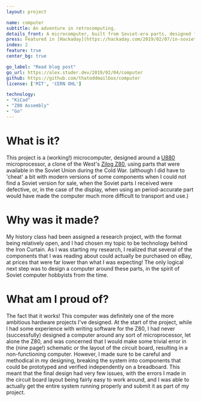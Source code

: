 ```yaml
---
layout: project

name: computer
subtitle: An adventure in retrocomputing.
details_front: A microcomputer, built from Soviet-era parts, designed for a History research project concerning the development of technology behind the Iron Curtain.
press: Featured in [Hackaday](https://hackaday.com/2019/02/07/in-soviet-russia-computer-programs-you/){:target="_blank"}{:rel="noopener noreferrer"} and [hackster.io](https://blog.hackster.io/bringing-the-cold-war-back-with-soviet-era-microcomputer-replica-bc247a233b1f){:target="_blank"}{:rel="noopener noreferrer"}
index: 2
feature: true
center_bg: true

go_label: "Read blog post"
go_url: https://alex.studer.dev/2019/02/04/computer
github: https://github.com/thatoddmailbox/computer
license: ['MIT', 'CERN OHL']

technology:
- "KiCad"
- "Z80 Assembly"
- "Go"
---
```

# What is it?
This project is a (working!) microcomputer, designed around a [U880](https://en.wikipedia.org/wiki/U880) microprocessor, a clone of the West's [Zilog Z80](https://en.wikipedia.org/wiki/Zilog_Z80), using parts that were available in the Soviet Union during the Cold War. (although I did have to 'cheat' a bit with modern versions of some components when I could not find a Soviet version for sale, when the Soviet parts I received were defective, or, in the case of the display, when using an period-accurate part would have made the computer much more difficult to transport and use.)

# Why was it made?
My history class had been assigned a research project, with the format being relatively open, and I had chosen my topic to be technology behind the Iron Curtain. As I was starting my research, I realized that several of the components that I was reading about could actually be purchased on eBay, at prices that were far lower than what I was expecting! The only logical next step was to design a computer around these parts, in the spirit of Soviet computer hobbyists from the time.

# What am I proud of?
The fact that it works!  This computer was definitely one of the more ambitious hardware projects I've designed. At the start of the project, while I had some experience with writing software for the Z80, I had never (successfully) designed a computer around any sort of microprocessor, let alone the Z80, and was concerned that I would make some trivial error in the (nine page!) schematic or the layout of the circuit board, resulting in a non-functioning computer. However, I made sure to be careful and methodical in my designing, breaking the system into components that could be prototyped and verified independently on a breadboard. This meant that the final design had very few issues, with the errors I made in the circuit board layout being fairly easy to work around, and I was able to actually get the entire system running properly and submit it as part of my project.